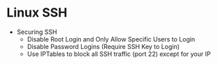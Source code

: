 # Linux SSH

* Securing SSH
	* Disable Root Login and Only Allow Specific Users to Login
	* Disable Password Logins (Require SSH Key to Login)
	* Use IPTables to block all SSH traffic (port 22) except for your IP

